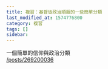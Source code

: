 ```yaml
---
title: 複習：基督徒政治順服的一些簡單分類
last_modified_at: 1574776800
category: 複習
tags: []
sidebar: 
---
```


<p>一個簡單的信仰與政治分類<br/>
<a href="/posts/269200036" target="_blank">/posts/269200036</a></p>
<p> </p>
